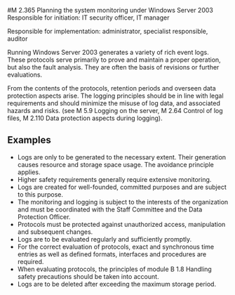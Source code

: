 #M 2.365 Planning the system monitoring under Windows Server 2003
Responsible for initiation: IT security officer, IT manager

Responsible for implementation: administrator, specialist responsible, auditor

Running Windows Server 2003 generates a variety of rich event logs. These protocols serve primarily to prove and maintain a proper operation, but also the fault analysis. They are often the basis of revisions or further evaluations.

From the contents of the protocols, retention periods and overseen data protection aspects arise. The logging principles should be in line with legal requirements and should minimize the misuse of log data, and associated hazards and risks. (see M 5.9 Logging on the server, M 2.64 Control of log files, M 2.110 Data protection aspects during logging).



## Examples 
* Logs are only to be generated to the necessary extent. Their generation causes resource and storage space usage. The avoidance principle applies.
* Higher safety requirements generally require extensive monitoring.
* Logs are created for well-founded, committed purposes and are subject to this purpose.
* The monitoring and logging is subject to the interests of the organization and must be coordinated with the Staff Committee and the Data Protection Officer.
* Protocols must be protected against unauthorized access, manipulation and subsequent changes.
* Logs are to be evaluated regularly and sufficiently promptly.
* For the correct evaluation of protocols, exact and synchronous time entries as well as defined formats, interfaces and procedures are required.
* When evaluating protocols, the principles of module B 1.8 Handling safety precautions should be taken into account.
* Logs are to be deleted after exceeding the maximum storage period.




